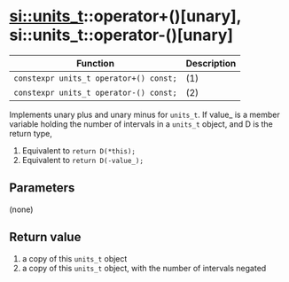 # [si::units_t](../units_t.md)::operator+()\[unary\], si::units_t::operator-()\[unary\]

Function | Description
---------|----------
`constexpr units_t operator+() const;` | (1)
`constexpr units_t operator-() const;` | (2)

Implements unary plus and unary minus for `units_t`.
If value_ is a member variable holding the number of intervals in a `units_t` object, and D is the return type,
1. Equivalent to `return D(*this);`
2. Equivalent to `return D(-value_);`

## Parameters
(none)

## Return value
1. a copy of this `units_t` object
2. a copy of this `units_t` object, with the number of intervals negated
